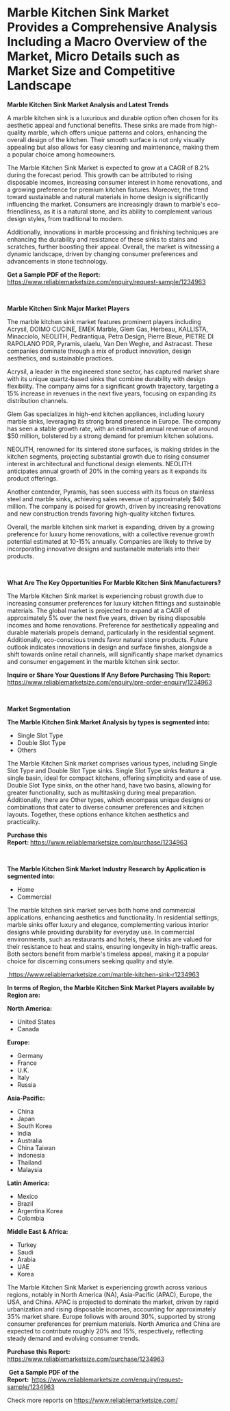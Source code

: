 <p><h1>Marble Kitchen Sink Market Provides a Comprehensive Analysis Including a Macro Overview of the Market, Micro Details such as Market Size and Competitive Landscape</h1></p><p><strong>Marble Kitchen Sink Market Analysis and Latest Trends</strong></p>
<p><p>A marble kitchen sink is a luxurious and durable option often chosen for its aesthetic appeal and functional benefits. These sinks are made from high-quality marble, which offers unique patterns and colors, enhancing the overall design of the kitchen. Their smooth surface is not only visually appealing but also allows for easy cleaning and maintenance, making them a popular choice among homeowners.</p><p>The Marble Kitchen Sink Market is expected to grow at a CAGR of 8.2% during the forecast period. This growth can be attributed to rising disposable incomes, increasing consumer interest in home renovations, and a growing preference for premium kitchen fixtures. Moreover, the trend toward sustainable and natural materials in home design is significantly influencing the market. Consumers are increasingly drawn to marble's eco-friendliness, as it is a natural stone, and its ability to complement various design styles, from traditional to modern.</p><p>Additionally, innovations in marble processing and finishing techniques are enhancing the durability and resistance of these sinks to stains and scratches, further boosting their appeal. Overall, the market is witnessing a dynamic landscape, driven by changing consumer preferences and advancements in stone technology.</p></p>
<p><strong>Get a Sample PDF of the Report:&nbsp;</strong> <a href="https://www.reliablemarketsize.com/enquiry/request-sample/1234963?utm_campaign=1845&utm_medium=2&utm_source=Github&utm_content=ia&utm_term=06022025&utm_id=marble-kitchen-sink">https://www.reliablemarketsize.com/enquiry/request-sample/1234963</a></p>
<p>&nbsp;</p>
<p><strong>Marble Kitchen Sink Major Market Players</strong></p>
<p><p>The marble kitchen sink market features prominent players including Acrysil, DOIMO CUCINE, EMEK Marble, Glem Gas, Herbeau, KALLISTA, Minacciolo, NEOLITH, Pedrantiqua, Petra Design, Pierre Bleue, PIETRE DI RAPOLANO PDR, Pyramis, ulaelu, Van Den Weghe, and Astracast. These companies dominate through a mix of product innovation, design aesthetics, and sustainable practices.</p><p>Acrysil, a leader in the engineered stone sector, has captured market share with its unique quartz-based sinks that combine durability with design flexibility. The company aims for a significant growth trajectory, targeting a 15% increase in revenues in the next five years, focusing on expanding its distribution channels.</p><p>Glem Gas specializes in high-end kitchen appliances, including luxury marble sinks, leveraging its strong brand presence in Europe. The company has seen a stable growth rate, with an estimated annual revenue of around $50 million, bolstered by a strong demand for premium kitchen solutions.</p><p>NEOLITH, renowned for its sintered stone surfaces, is making strides in the kitchen segments, projecting substantial growth due to rising consumer interest in architectural and functional design elements. NEOLITH anticipates annual growth of 20% in the coming years as it expands its product offerings.</p><p>Another contender, Pyramis, has seen success with its focus on stainless steel and marble sinks, achieving sales revenue of approximately $40 million. The company is poised for growth, driven by increasing renovations and new construction trends favoring high-quality kitchen fixtures.</p><p>Overall, the marble kitchen sink market is expanding, driven by a growing preference for luxury home renovations, with a collective revenue growth potential estimated at 10-15% annually. Companies are likely to thrive by incorporating innovative designs and sustainable materials into their products.</p></p>
<p>&nbsp;</p>
<p><strong>What Are The Key Opportunities For Marble Kitchen Sink Manufacturers?</strong></p>
<p><p>The Marble Kitchen Sink market is experiencing robust growth due to increasing consumer preferences for luxury kitchen fittings and sustainable materials. The global market is projected to expand at a CAGR of approximately 5% over the next five years, driven by rising disposable incomes and home renovations. Preference for aesthetically appealing and durable materials propels demand, particularly in the residential segment. Additionally, eco-conscious trends favor natural stone products. Future outlook indicates innovations in design and surface finishes, alongside a shift towards online retail channels, will significantly shape market dynamics and consumer engagement in the marble kitchen sink sector.</p></p>
<p><strong>Inquire or Share Your Questions If Any Before Purchasing This Report:</strong> <a href="https://www.reliablemarketsize.com/enquiry/pre-order-enquiry/1234963?utm_campaign=1845&utm_medium=2&utm_source=Github&utm_content=ia&utm_term=06022025&utm_id=marble-kitchen-sink">https://www.reliablemarketsize.com/enquiry/pre-order-enquiry/1234963</a></p>
<p>&nbsp;</p>
<p><strong>Market Segmentation</strong></p>
<p><strong>The Marble Kitchen Sink Market Analysis by types is segmented into:</strong></p>
<p><ul><li>Single Slot Type</li><li>Double Slot Type</li><li>Others</li></ul></p>
<p><p>The Marble Kitchen Sink market comprises various types, including Single Slot Type and Double Slot Type sinks. Single Slot Type sinks feature a single basin, ideal for compact kitchens, offering simplicity and ease of use. Double Slot Type sinks, on the other hand, have two basins, allowing for greater functionality, such as multitasking during meal preparation. Additionally, there are Other types, which encompass unique designs or combinations that cater to diverse consumer preferences and kitchen layouts. Together, these options enhance kitchen aesthetics and practicality.</p></p>
<p><strong>Purchase this Report:&nbsp;</strong><a href="https://www.reliablemarketsize.com/purchase/1234963?utm_campaign=1845&utm_medium=2&utm_source=Github&utm_content=ia&utm_term=06022025&utm_id=marble-kitchen-sink">https://www.reliablemarketsize.com/purchase/1234963</a></p>
<p>&nbsp;</p>
<p><strong>The Marble Kitchen Sink Market Industry Research by Application is segmented into:</strong></p>
<p><ul><li>Home</li><li>Commercial</li></ul></p>
<p><p>The marble kitchen sink market serves both home and commercial applications, enhancing aesthetics and functionality. In residential settings, marble sinks offer luxury and elegance, complementing various interior designs while providing durability for everyday use. In commercial environments, such as restaurants and hotels, these sinks are valued for their resistance to heat and stains, ensuring longevity in high-traffic areas. Both sectors benefit from marble's timeless appeal, making it a popular choice for discerning consumers seeking quality and style.</p></p>
<p><a href="https://www.reliablemarketsize.com/marble-kitchen-sink-r1234963?utm_campaign=1845&utm_medium=2&utm_source=Github&utm_content=ia&utm_term=06022025&utm_id=marble-kitchen-sink">&nbsp;https://www.reliablemarketsize.com/marble-kitchen-sink-r1234963</a></p>
<p><strong>In terms of Region, the Marble Kitchen Sink Market Players available by Region are:</strong></p>
<p>
    <p> <strong> North America: </strong>
        <ul>
            <li>United States</li>
            <li>Canada</li>
        </ul>
        </p> 
    <p> <strong> Europe: </strong>
        <ul>
            <li>Germany</li>
            <li>France</li>
            <li>U.K.</li>
            <li>Italy</li>
            <li>Russia</li>
        </ul>
        </p> 
    <p> <strong> Asia-Pacific: </strong>
        <ul>
            <li>China</li>
            <li>Japan</li>
            <li>South Korea</li>
            <li>India</li>
            <li>Australia</li>
            <li>China Taiwan</li>
            <li>Indonesia</li>
            <li>Thailand</li>
            <li>Malaysia</li>
        </ul>
        </p> 
    <p> <strong> Latin America: </strong>
        <ul>
            <li>Mexico</li>
            <li>Brazil</li>
            <li>Argentina Korea</li>
            <li>Colombia</li>
        </ul>
        </p> 
    <p> <strong> Middle East & Africa: </strong>
        <ul>
            <li>Turkey</li>
            <li>Saudi</li>
            <li>Arabia</li>
            <li>UAE</li>
            <li>Korea</li>
        </ul>
    </p>
    </p>
<p><p>The Marble Kitchen Sink Market is experiencing growth across various regions, notably in North America (NA), Asia-Pacific (APAC), Europe, the USA, and China. APAC is projected to dominate the market, driven by rapid urbanization and rising disposable incomes, accounting for approximately 35% market share. Europe follows with around 30%, supported by strong consumer preferences for premium materials. North America and China are expected to contribute roughly 20% and 15%, respectively, reflecting steady demand and evolving consumer trends.</p></p>
<p><strong>Purchase this Report: </strong><a href="https://www.reliablemarketsize.com/purchase/1234963?utm_campaign=1845&utm_medium=2&utm_source=Github&utm_content=ia&utm_term=06022025&utm_id=marble-kitchen-sink">https://www.reliablemarketsize.com/purchase/1234963</a></p>
<p>&nbsp;<strong>Get a Sample PDF of the Report:&nbsp;&nbsp;</strong><a href="https://www.reliablemarketsize.com/enquiry/request-sample/1234963?utm_campaign=1845&utm_medium=2&utm_source=Github&utm_content=ia&utm_term=06022025&utm_id=marble-kitchen-sink">https://www.reliablemarketsize.com/enquiry/request-sample/1234963</a></p>
<p><strong></strong></p>
<p>Check more reports on <a href="https://www.reliablemarketsize.com/?utm_campaign=1845&utm_medium=2&utm_source=Github&utm_content=ia&utm_term=06022025&utm_id=marble-kitchen-sink">https://www.reliablemarketsize.com/</a></p>